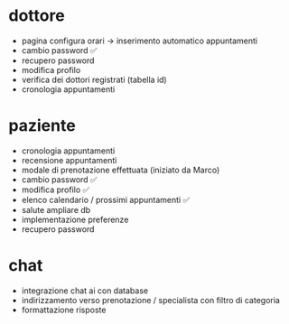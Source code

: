 # dottore
- pagina configura orari -> inserimento automatico appuntamenti
- cambio password                                                ✅ 
- recupero password
- modifica profilo
- verifica dei dottori registrati (tabella id)
- cronologia appuntamenti

# paziente
- cronologia appuntamenti
- recensione appuntamenti
- modale di prenotazione effettuata (iniziato da Marco)
- cambio password                                                ✅
- modifica profilo                                               ✅ 
- elenco calendario / prossimi appuntamenti                      ✅   
- salute ampliare db
- implementazione preferenze
- recupero password

# chat
- integrazione chat ai con database
- indirizzamento verso prenotazione / specialista con filtro di categoria
- formattazione risposte



